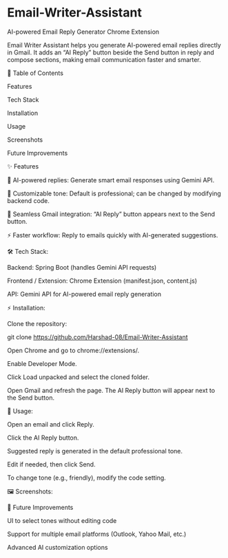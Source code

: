 # Email-Writer-Assistant
AI-powered Email Reply Generator Chrome Extension


Email Writer Assistant helps you generate AI-powered email replies directly in Gmail. It adds an “AI Reply” button beside the Send button in reply and compose sections, making email communication faster and smarter.

📌 Table of Contents

Features

Tech Stack

Installation

Usage

Screenshots

Future Improvements

✨ Features

🤖 AI-powered replies: Generate smart email responses using Gemini API.

🎨 Customizable tone: Default is professional; can be changed by modifying backend code.

📌 Seamless Gmail integration: “AI Reply” button appears next to the Send button.

⚡ Faster workflow: Reply to emails quickly with AI-generated suggestions.


🛠️ Tech Stack:

Backend: Spring Boot (handles Gemini API requests)

Frontend / Extension: Chrome Extension (manifest.json, content.js)

API: Gemini API for AI-powered email reply generation


⚡ Installation:

Clone the repository:

git clone https://github.com/Harshad-08/Email-Writer-Assistant


Open Chrome and go to chrome://extensions/.

Enable Developer Mode.

Click Load unpacked and select the cloned folder.

Open Gmail and refresh the page. The AI Reply button will appear next to the Send button.


📨 Usage:

Open an email and click Reply.

Click the AI Reply button.

Suggested reply is generated in the default professional tone.

Edit if needed, then click Send.

To change tone (e.g., friendly), modify the code setting.


🖼️ Screenshots:




🌟 Future Improvements

UI to select tones without editing code

Support for multiple email platforms (Outlook, Yahoo Mail, etc.)

Advanced AI customization options
